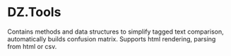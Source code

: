 # DZ.Tools
Contains methods and data structures to simplify tagged text comparison, automatically builds confusion matrix. Supports html rendering, parsing from html or csv.

